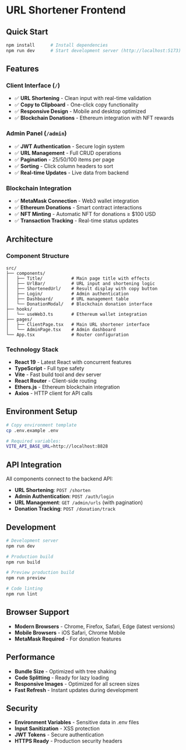 # URL Shortener Frontend

## Quick Start

```bash
npm install      # Install dependencies
npm run dev      # Start development server (http://localhost:5173)
```

## Features

### Client Interface (`/`)
- ✅ **URL Shortening** - Clean input with real-time validation
- ✅ **Copy to Clipboard** - One-click copy functionality
- ✅ **Responsive Design** - Mobile and desktop optimized
- ✅ **Blockchain Donations** - Ethereum integration with NFT rewards

### Admin Panel (`/admin`)
- ✅ **JWT Authentication** - Secure login system
- ✅ **URL Management** - Full CRUD operations
- ✅ **Pagination** - 25/50/100 items per page
- ✅ **Sorting** - Click column headers to sort
- ✅ **Real-time Updates** - Live data from backend

### Blockchain Integration
- ✅ **MetaMask Connection** - Web3 wallet integration
- ✅ **Ethereum Donations** - Smart contract interactions
- ✅ **NFT Minting** - Automatic NFT for donations ≥ $100 USD
- ✅ **Transaction Tracking** - Real-time status updates

## Architecture

### Component Structure
```
src/
├── components/
│   ├── Title/           # Main page title with effects
│   ├── UrlBar/          # URL input and shortening logic
│   ├── ShortenedUrl/    # Result display with copy button
│   ├── Login/           # Admin authentication
│   ├── Dashboard/       # URL management table
│   └── DonationModal/   # Blockchain donation interface
├── hooks/
│   └── useWeb3.ts       # Ethereum wallet integration
├── pages/
│   ├── ClientPage.tsx   # Main URL shortener interface
│   └── AdminPage.tsx    # Admin dashboard
└── App.tsx              # Router configuration
```

### Technology Stack
- **React 19** - Latest React with concurrent features
- **TypeScript** - Full type safety
- **Vite** - Fast build tool and dev server
- **React Router** - Client-side routing
- **Ethers.js** - Ethereum blockchain integration
- **Axios** - HTTP client for API calls

## Environment Setup

```bash
# Copy environment template
cp .env.example .env

# Required variables:
VITE_API_BASE_URL=http://localhost:8828
```

## API Integration

All components connect to the backend API:
- **URL Shortening**: `POST /shorten`
- **Admin Authentication**: `POST /auth/login`
- **URL Management**: `GET /admin/urls` (with pagination)
- **Donation Tracking**: `POST /donation/track`

## Development

```bash
# Development server
npm run dev

# Production build
npm run build

# Preview production build
npm run preview

# Code linting
npm run lint
```

## Browser Support

- **Modern Browsers** - Chrome, Firefox, Safari, Edge (latest versions)
- **Mobile Browsers** - iOS Safari, Chrome Mobile
- **MetaMask Required** - For donation features

## Performance

- **Bundle Size** - Optimized with tree shaking
- **Code Splitting** - Ready for lazy loading
- **Responsive Images** - Optimized for all screen sizes
- **Fast Refresh** - Instant updates during development

## Security

- **Environment Variables** - Sensitive data in .env files
- **Input Sanitization** - XSS protection
- **JWT Tokens** - Secure authentication
- **HTTPS Ready** - Production security headers